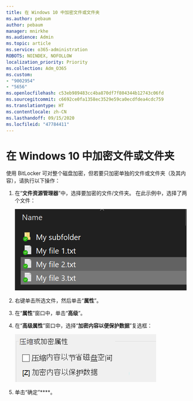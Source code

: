 ```yaml
---
title: 在 Windows 10 中加密文件或文件夹
ms.author: pebaum
author: pebaum
manager: mnirkhe
ms.audience: Admin
ms.topic: article
ms.service: o365-administration
ROBOTS: NOINDEX, NOFOLLOW
localization_priority: Priority
ms.collection: Adm_O365
ms.custom:
- "9002954"
- "5656"
ms.openlocfilehash: c53eb989483cc4ba870df7f804344b12743c06fd
ms.sourcegitcommit: c6692ce0fa1358ec3529e59ca0ecdfdea4cdc759
ms.translationtype: HT
ms.contentlocale: zh-CN
ms.lasthandoff: 09/15/2020
ms.locfileid: "47784411"
---
```

# <a name="encrypt-files-or-folder-in-windows-10"></a>在 Windows 10 中加密文件或文件夹

使用 BitLocker 可对整个磁盘加密，但若要只加密单独的文件或文件夹（及其内容），请执行以下操作：

1. 在“**文件资源管理器**”中，选择要加密的文件/文件夹。 在此示例中，选择了两个文件：

    ![选择要加密的文件或文件夹](media/select-for-encrypting.png)

2. 右键单击所选文件，然后单击“**属性**”。

3. 在“**属性**”窗口中，单击“**高级**”。

4. 在“**高级属性**”窗口中，选择“**加密内容以便保护数据**”复选框：

    ![加密内容](media/encrypt-contents.png)

5. 单击“确定”****。
